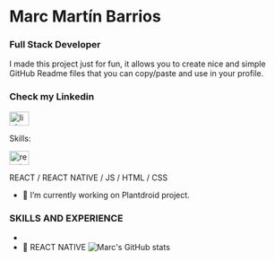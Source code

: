 # Marc Martín Barrios
### Full Stack Developer 
I made this project just for fun, it allows you to create nice and simple GitHub Readme files that you can copy/paste and use in your profile.

### Check my Linkedin
<a href="https://www.linkedin.com/in/marc-martín-barrios" target="blank"><img align="center" src="https://raw.githubusercontent.com/rahuldkjain/github-profile-readme-generator/master/src/images/icons/Social/linked-in-alt.svg" alt="linkedin.com/in/marc-martin-barrios/" height="25" width="35" /></a>

Skills: 

<a href="https://https://reactjs.org/" target="blank"><img align="center" src="https://upload.wikimedia.org/wikipedia/commons/4/47/React.svg" alt="react logo" height="25" width="35" /></a>


REACT / REACT NATIVE / JS / HTML / CSS

- 🔭 I’m currently working on Plantdroid project. 
  
### SKILLS AND EXPERIENCE
  - 
  - 📳 REACT NATIVE
![Marc's GitHub stats](https://github-readme-stats.vercel.app/api?username=MarcMB89&show_icons=true&theme=merko)





<!--
**MarcMB89/marcmb89** is a ✨ _special_ ✨ repository because its `README.md` (this file) appears on your GitHub profile.

Here are some ideas to get you started:

- 🔭 I’m currently working on ...
- 🌱 I’m currently learning ...
- 👯 I’m looking to collaborate on ...
- 🤔 I’m looking for help with ...
- 💬 Ask me about ...
- 📫 How to reach me: ...
- 😄 Pronouns: ...
- ⚡ Fun fact: ...
-->
